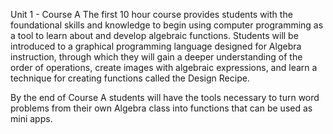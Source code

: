 Unit 1 - Course A
The first 10 hour course provides students with the foundational skills and knowledge to begin using computer programming as a tool to learn about and develop algebraic functions. Students will be introduced to a graphical programming language designed for Algebra instruction, through which they will gain a deeper understanding of the order of operations, create images with algebraic expressions, and learn a technique for creating functions called the Design Recipe.

By the end of Course A students will have the tools necessary to turn word problems from their own Algebra class into functions that can be used as mini apps.
